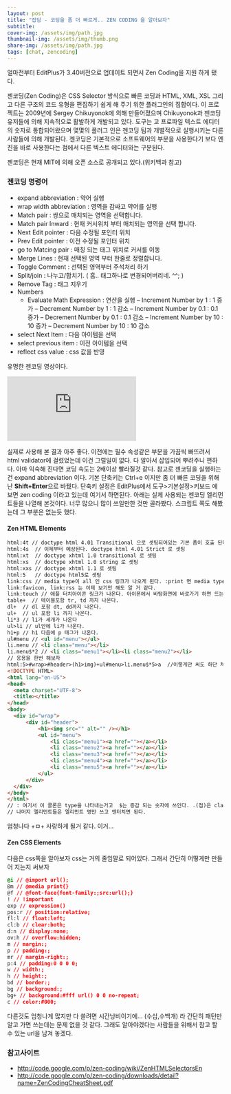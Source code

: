 ```yaml
---
layout: post
title: "잡담 - 코딩을 좀 더 빠르게.. ZEN CODING 을 알아보자"
subtitle: 
cover-img: /assets/img/path.jpg
thumbnail-img: /assets/img/thumb.png
share-img: /assets/img/path.jpg
tags: [chat, zencoding]
---
```

얼마전부터 EditPlus가 3.40버전으로 업데이트 되면서 Zen Coding을 지원 하게 됐다.
<!--more-->

젠코딩(Zen Coding)은 CSS Selector 방식으로 빠른 코딩과 HTML, XML, XSL 그리고 다른 구조의 코드 유형을 편집하기 쉽게 해 주기 위한 플러그인의 집합이다. 이 프로젝트는 2009년에 Sergey Chikuyonok에 의해 만들어졌으며 Chikuyonok과 젠코딩 유저들에 의해 지속적으로 활발하게 개발되고 있다. 도구는 고 프로파일 텍스트 에디터의 숫자로 통합되어왔으며 몇몇의 플러그 인은 젠코딩 팀과 개별적으로 실행시키는 다른 사람들에 의해 개발된다. 젠코딩은 기본적으로 소프트웨어의 부분을 사용한다기 보다 엔진을 바로 사용한다는 점에서 다른 텍스트 에디터와는 구분된다.

젠코딩은 현재 MIT에 의해 오픈 소스로 공개되고 있다.(위키백과 참고)

### 젠코딩 명령어
* expand abbreviation : 약어 실행
* wrap width abbreviation : 영역을 감싸고 약어를 실행
* Match pair : 쌍으로 매치되는 영역을 선택합니다.
* Match pair Inward : 현재 커서위치 부터 매치되는 영역을 선택 합니다.
* Next Edit pointer : 다음 수정될 포인터 위치
* Prev Edit pointer : 이전 수정될 포인터 위치
* go to Matcing pair : 매칭 되는 태그 위치로 커서를 이동
* Merge Lines : 현재 선택된 영역 부터 한줄로 정렬합니다.
* Toggle Comment : 선택된 영역부터 주석처리 하기
* Split/join : 나누고/합치기. ( 흠.. 태그하나로 변경되어버리네. ^^; )
* Remove Tag : 태그 지우기 
* Numbers
    - Evaluate Math Expression : 연산을 실행
    – Increment Number by 1 : 1 증가
    – Decrement Number by 1 : 1 감소
    – Increment Number by 0.1 : 0.1 증가
    – Decrement Number by 0.1 : 0.1 감소
    – Increment Number by 10 : 10 증가
    – Decrement Number by 10 : 10 감소
* select Next Item  : 다음 아이템을 선택
* select previous item : 이전 아이템을 선택
* reflect css value : css 값을 반영 

유명한 젠코딩 영상이다.
<div class="video-container">
  <iframe src="http://player.vimeo.com/video/7405114" frameborder="0" id="fitvid975704"></iframe>
</div>

실제로 사용해 본 결과 아주 좋다. 이전에는 필수 속성같은 부분을 가끔씩 빠뜨려서 html validator에 걸렸었는데 이건 그럴일이 없다. 다 알아서 삽입되어 뿌려주니 편하다. 아마 익숙해 진다면 코딩 속도는 2배이상 빨라질것 같다. 참고로 젠코딩을 실행하는 건 expand abbreviation 이다. 기본 단축키는 Ctrl+e 이지만 좀 더 빠른 코딩을 위해 난 <strong class="impt">Shift+Enter</strong>으로 바꿨다. 단축키 설정은 EditPlus에서 도구&gt;기본설정&gt;키보드 에 보면 zen coding 이라고 있는데 여기서 하면된다. 아래는 실제 사용되는 젠코딩 엘리먼트들을 나열해 본것이다. 너무 많으니 많이 쓰일만한 것만 골라봤다. 스크립트 쪽도 해봤는데 그 부분은 없는듯 했다.

#### Zen HTML Elements
```html
html:4t // doctype html 4.01 Transitional 으로 셋팅되어있는 기본 폼이 호출 된다. 전체를 다 쓰기에는 길어서 패스 (doctype+html+head+title+body) 까지 나온다.
html:4s  // 이제부터 예상된다. doctype html 4.01 Strict 로 셋팅
html:xt  // doctype xhtml 1.0 transitional 로 셋팅
html:xs  // doctype xhtml 1.0 string 로 셋팅
html:xxs // doctype xhtml 1.1 로 셋팅
html:5   // doctype html5로 셋팅
link:css // media type이 all 인 css 링크가 나오게 된다. :print 면 media type이 print
link:favicon, link:rss 는 이제 보기만 해도 알 거 같다.
link:touch // 애플 터치아이콘 링크가 나온다. 아이폰에서 바탕화면에 바로가기 하면 뜨는 아이콘을 지정해 주는 태그다.
table+  // 테이블포함 tr, td 까지 나온다.
dl+  // dl 포함 dt, dd까지 나온다.
ul+  // ul 포함 li 까지 나온다.
li*3 // li가 세개가 나온다
ul>li // ul안에 li가 나온다.
h1+p // h1 다음에 p 태그가 나온다.
ul#menu // <ul id="menu"></ul>
li.menu // <li class="menu"></li>
li.menu$*2 // <li class="menu1"></li><li class="menu2"></li>
// 응용을 한번 해보자
html:5>#wrap>#header>(h1>img)+ul#menu>li.menu$*5>a  //이렇게만 써도 하단 처럼 나온다.
<!DOCTYPE HTML>
<html lang="en-US">
<head>
  <meta charset="UTF-8">
  <title></title>
</head>
<body>
  <div id="wrap">
      <div id="header">
          <h1><img src="" alt="" /></h1>
          <ul id="menu">
              <li class="menu1"><a href=""></a></li>
              <li class="menu2"><a href=""></a></li>
              <li class="menu3"><a href=""></a></li>
              <li class="menu4"><a href=""></a></li>
              <li class="menu5"><a href=""></a></li>
          </ul>
      </div>
  </div>
</body>
</html>
// : 여기서 이 콜론은 type을 나타내는거고  $는 증감 되는 숫자에 쓰인다. .(점)은 class, #은 id 값, *n은 해당 엘리먼트 반복 수(n), > 는 자식선택자 +는 형제엘리먼트를 나타내게 된다.
// 나머지 엘리먼트들은 엘리먼트 명만 쓰고 엔터치면 된다.
```

엄청나다 +ㅁ+ 사랑하게 될거 같다. 이거…

#### Zen CSS Elements
다음은 css쪽을 알아보자 css는 거의 줄임말로 되어있다. 그래서 간단히 어떻게만 만들어 지는지 써보자

```css
@i // @import url();
@m // @media print{}
@f // @font-face{font-family:;src:url();}
! // !important
exp // expression()
pos:r // position:relative;
fl:l // float:left;
cl:b // clear:both;
d:n // display:none;
ov:h // overflow:hidden;
m // margin:;
p // padding:;
mr // margin-right:;
p:4 // padding:0 0 0 0;
w // width:;
h // height:;
bd // border:;
bg // background:;
bg+ // background:#fff url() 0 0 no-repeat;
c // color:#000;
```

다른것도 엄청나게 많지만 다 쓸려면 시간낭비이기에… (수십,수백개) 라 간단히 패턴만 알고 가면 쓰는데는 문제 없을 것 같다. 그래도 알아야겠다는 사람들을 위해서 참고 할 수 있는 url을 남겨 놓겠다.

### 참고사이트
* <a href="http://code.google.com/p/zen-coding/wiki/ZenHTMLSelectorsEn" target="_blank" title="새창" rel="noopener noreferrer" class="link">http://code.google.com/p/zen-coding/wiki/ZenHTMLSelectorsEn</a>
* <a href="http://code.google.com/p/zen-coding/downloads/detail?name=ZenCodingCheatSheet.pdf" target="_blank" title="새창" rel="noopener noreferrer" class="link">http://code.google.com/p/zen-coding/downloads/detail?name=ZenCodingCheatSheet.pdf</a>